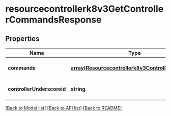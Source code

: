 # resourcecontrollerk8v3GetControllerCommandsResponse

## Properties
Name | Type | Description | Notes
------------ | ------------- | ------------- | -------------
**commands** | [**array[Resourcecontrollerk8v3ControllerCommand]**](Resourcecontrollerk8v3ControllerCommand.md) |  | [optional] [default to null]
**controllerUnderscoreid** | **string** |  | [optional] [default to null]

[[Back to Model list]](../README.md#documentation-for-models) [[Back to API list]](../README.md#documentation-for-api-endpoints) [[Back to README]](../README.md)


